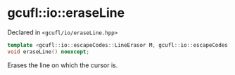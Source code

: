 # gcufl::io::eraseLine
Declared in `<gcufl/io/eraseLine.hpp>`
```cpp
template <gcufl::io::escapeCodes::LineErasor M, gcufl::io::escapeCodes::Prefix P = gcufl::io::escapeCodes::Prefix::Hexadecimal>
void eraseLine() noexcept;
```
Erases the line on which the cursor is.
